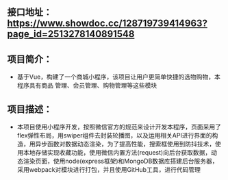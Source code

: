 ## 接口地址：https://www.showdoc.cc/128719739414963?page_id=2513278140891548

		
## 项目简介：
+ 基于Vue，构建了一个商城小程序，该项目让用户更简单快捷的选物购物，本程序具有商品	管理、会员管理、购物管理等这些模块
## 项目描述：
+ 本项目使用小程序开发，按照微信官方的规范来设计开发本程序，页面采用了flex弹性布局，用swiper组件去封装轮播图，以及运用相关API进行界面的构造，用异步函数对数据动态渲染，为了提高性能，搜索框使用到防抖技术，使用本地存储实现收藏功能，使用微信内置方法(request)向后台获取数据，动态渲染页面，使用node(express框架)和MongoDB数据库搭建后台服务器，采用webpack对模块进行打包，并且使用GitHub工具，进行代码管理